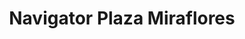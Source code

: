 ---
title: "Navigator Plaza Miraflores"
url: /tegucigalpa/navigator-plaza-miraflores/
shop: Allgemein
---